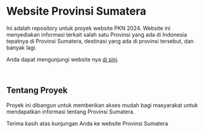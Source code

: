 # Website Provinsi Sumatera

Ini adalah repository untuk proyek website PKN 2024. Website ini menyediakan informasi terkait salah satu Provinsi yang ada di Indonesia tepatnya di Provinsi Sumatera, destinasi yang ada di provinsi tersebut, dan banyak lagi.

Anda dapat mengunjungi website nya [di sini](https://pkn-pas.vercel.app/).

<br>

## Tentang Proyek

Proyek ini dibangun untuk memberikan akses mudah bagi masyarakat untuk mendapatkan informasi tentang Provinsi Sumatera.

Terima kasih atas kunjungan Anda ke website Provinsi Sumatera
